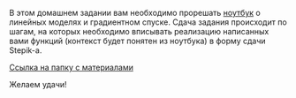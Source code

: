 В этом домашнем задании вам необходимо прорешать [ноутбук](https://colab.research.google.com/drive/1nf3KZ0SeYcebMzMX6EVIz3phwLcW0Ufi?usp=sharing) о линейных моделях и градиентном спуске. Сдача задания происходит по шагам, на которых необходимо вписывать реализацию написанных вами функций (контекст будет понятен из ноутбука) в форму сдачи Stepik-а.

[Ссылка на папку с материалами](https://drive.google.com/drive/folders/1enGrVK3wYQmf3Kzm0ZDG78bLW88aIbKa?usp=sharing)

Желаем удачи!